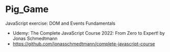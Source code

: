 # Pig_Game
JavaScript exercise: DOM and Events Fundamentals

- Udemy: The Complete JavaScript Course 2022: From Zero to Expert! by Jonas Schmedtmann
- https://github.com/jonasschmedtmann/complete-javascript-course
